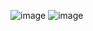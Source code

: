 ![image](https://github.com/oiosu/oiosu/assets/99783474/e5620dc9-954b-40e8-831d-1b2c9cc9bdd1)
![image](https://github.com/oiosu/oiosu/assets/99783474/26c6fc15-32a1-447d-afec-66be58051a76)

